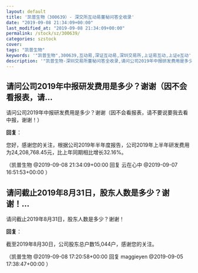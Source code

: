 ```yaml
---
layout: default
title: '凯普生物（300639）- 深交所互动易董秘问答全收录'
date: "2019-09-08 21:34:09+00:00"
last_modified_at: "2019-09-08 21:34:09+00:00"
permalink: /stock/sz/300639/
categories: szstock
cover: 
tags: "凯普生物"
keywords: '"凯普生物",300639,互动易,深证互动易,深圳交易所,上证易互动,上证e互动'
description: '"凯普生物-深圳交易所董秘问答全收录,请问公司2019年中报研发费用是多少？谢谢（因不会看报表，请不要说要我去看中报，谢谢！）"'
---
```


## 请问公司2019年中报研发费用是多少？谢谢（因不会看报表，请...

请问公司2019年中报研发费用是多少？谢谢（因不会看报表，请不要说要我去看中报，谢谢！）

**回复**：

您好，感谢您的关注，根据公司2019年半年度报告，公司2019年上半年研发费用为24,208,768.45元，比上年同期相比增长32.16%。 

（凯普生物  @2019-09-08 21:34:09+00:00 回复 云在心中  @2019-09-07 16:51:53+00:00 ）

## 请问截止2019年8月31日，股东人数是多少？谢谢！...

请问截止2019年8月31日，股东人数是多少？谢谢！

**回复**：

截至2019年8月30日，公司股东总户数15,044户，感谢您的关注。 

（凯普生物  @2019-09-08 17:20:58+00:00 回复 maggieyen  @2019-09-05 17:38:47+00:00 ）

